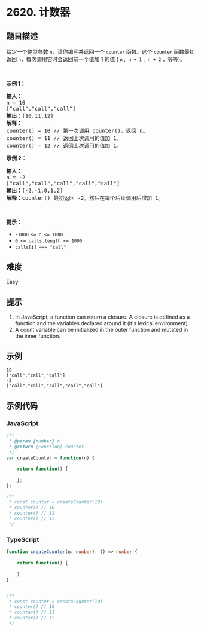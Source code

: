 # 2620. 计数器

## 题目描述

<p>给定一个整型参数 <code>n</code>，请你编写并返回一个 <code>counter</code><strong>&nbsp;</strong>函数。这个&nbsp;<code>counter</code><strong>&nbsp;</strong>函数最初返回 <code>n</code>，每次调用它时会返回前一个值加 1 的值 ( <code>n</code> ,&nbsp; <code>n + 1</code> ,&nbsp; <code>n + 2</code> ，等等)。</p>

<p>&nbsp;</p>

<p><strong>示例 1：</strong></p>

<pre>
<strong>输入：</strong>
n = 10 
["call","call","call"]
<strong>输出：</strong>[10,11,12]
<strong>解释：</strong>
counter() = 10 // 第一次调用 counter()，返回 n。
counter() = 11 // 返回上次调用的值加 1。
counter() = 12 // 返回上次调用的值加 1。
</pre>

<p><strong>示例 2：</strong></p>

<pre>
<strong>输入：</strong>
n = -2
["call","call","call","call","call"]
<strong>输出：</strong>[-2,-1,0,1,2]
<strong>解释：</strong>counter() 最初返回 -2。然后在每个后续调用后增加 1。
</pre>

<p>&nbsp;</p>

<p><strong>提示：</strong></p>

<ul>
	<li><code>-1000<sup>&nbsp;</sup>&lt;= n &lt;= 1000</code></li>
	<li><code>0 &lt;= calls.length &lt;= 1000</code></li>
	<li><code>calls[i] === "call"</code></li>
</ul>


## 难度

Easy

## 提示

1. In JavaScript, a function can return a closure. A closure is defined as a function and the variables declared around it (it's lexical environment).
2. A count variable can be initialized in the outer function and mutated in the inner function.

## 示例

```
10
["call","call","call"]
-2
["call","call","call","call","call"]
```

## 示例代码

### JavaScript

```javascript
/**
 * @param {number} n
 * @return {Function} counter
 */
var createCounter = function(n) {
    
    return function() {
        
    };
};

/** 
 * const counter = createCounter(10)
 * counter() // 10
 * counter() // 11
 * counter() // 12
 */
```

### TypeScript

```typescript
function createCounter(n: number): () => number {
    
    return function() {
        
    }
}


/** 
 * const counter = createCounter(10)
 * counter() // 10
 * counter() // 11
 * counter() // 12
 */
```

